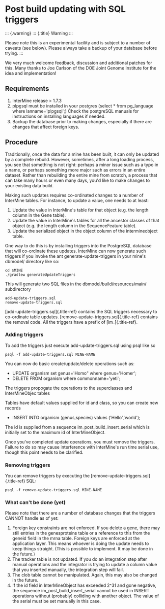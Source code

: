 Post build updating with SQL triggers
=====================================

::: {.warning}
::: {.title}
Warning
:::

Please note this is an experimental facility and is subject to a number
of caveats (see below). Please always take a backup of your database
before trying.
:::

We very much welcome feedback, discussion and additional patches for
this. Many thanks to Joe Carlson of the DOE Joint Genome Institute for
the idea and implementation!

Requirements
------------

1.  InterMine release \> 1.7.3
2.  plpgsql must be installed in your postgres (select \* from
    pg_language where lanname=\'plpgsql\';) Check the postgreSQL manuals
    for instructions on installing languages if needed.
3.  Backup the database prior to making changes, especially if there are
    changes that affect foreign keys.

Procedure
---------

Traditionally, once the data for a mine has been built, it can only be
updated by a complete rebuild. However, sometimes, after a long loading
process, you see that something is not right: perhaps a minor issue such
as a typo in a name, or perhaps something more major such as errors in
an entire dataset. Rather than rebuilding the entire mine from scratch,
a process that can take many hours or even many days, you\'d like to
make changes to your existing data build.

Making such updates requires co-ordinated changes to a number of
InterMine tables. For instance, to update a value, one needs to at
least:

1.  Update the value in InterMine\'s table for that object (e.g. the
    length column in the Gene table).
2.  Update the value in InterMine\'s tables for all the ancestor classes
    of that object (e.g. the length column in the SequenceFeature
    table).
3.  Update the serialized object in the object column of the
    intermineobject table.

One way to do this is by installing triggers into the PostgreSQL
database that will co-ordinate these updates. InterMine can now generate
such triggers if you invoke the ant generate-update-triggers in your
mine\'s dbmodel/ directory like so:

``` {.bash}
cd $MINE
./gradlew generateUpdateTriggers
```

This will generate two SQL files in the dbmodel/build/resources/main/
subdirectory

``` {.bash}
add-update-triggers.sql
remove-update-triggers.sql
```

[add-update-triggers.sql]{.title-ref} contains the SQL triggers
necessary to co-ordinate table updates.
[remove-update-triggers.sql]{.title-ref} contains the removal code. All
the triggers have a prefix of [im\_]{.title-ref}.

### Adding triggers

To add the triggers just execute add-update-triggers.sql using psql like
so

``` {.guess}
psql -f add-update-triggers.sql MINE-NAME
```

You can now do basic create/update/delete operations such as:

-   UPDATE organism set genus=\'Homo\" where genus=\'Homer\';
-   DELETE FROM organism where commonname=\'yeti\';

The triggers propogate the operations to the superclasses and
InterMineObjec tables

Tables have default values supplied for id and class, so you can create
new records

-   INSERT INTO organism (genus,species) values (\'Hello\',\'world\');

The id is supplied from a sequence im_post_build_insert_serial which is
initially set to the maximum id of InterMineObject.

Once you\'ve completed update operations, you must remove the triggers.
Failure to do so may cause interference with InterMine\'s run time
serial use, though this point needs to be clarified.

### Removing triggers

You can remove triggers by executing the
[remove-update-triggers.sql]{.title-ref} SQL:

``` {.guess}
psql -f remove-update-triggers.sql MINE-NAME
```

### What can\'t be done (yet)

Please note that there are a number of database changes that the
triggers CANNOT handle as of yet:

1.  Foreign key constraints are not enforced. If you delete a gene,
    there may still entries in the genesproteins table or a reference to
    this from the geneid field in the mrna table. Foreign keys are
    enforced at the application layer. This means whoever is doing the
    update needs to keep things straight. (This is possible to
    implement. It may be done in the future.)
2.  The tracker table is not updated. If you do an integration step
    after manual operations and the integrator is trying to update a
    column value that you inserted manually, the integration step will
    fail.
3.  The clob table cannot be manipulated. Again, this may also be
    changed in the future.
4.  If the id field in InterMineObject has exceeded 2\^31 and gone
    negative, the sequence im_post_build_insert_serial cannot be used in
    INSERT operations without (probably) colliding with another object.
    The value of the serial must be set manually in this case.
